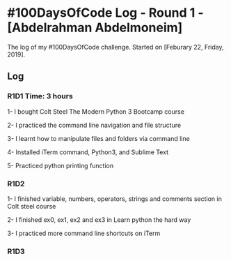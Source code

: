 # #100DaysOfCode Log - Round 1 - [Abdelrahman Abdelmoneim]

The log of my #100DaysOfCode challenge. Started on [Feburary 22, Friday, 2019].

## Log

### R1D1 Time: 3 hours
1- I bought Colt Steel The Modern Python 3 Bootcamp course

2- I practiced the command line navigation and file structure

3- I learnt how to manipulate files and folders via command line

4- Installed iTerm command, Python3, and Sublime Text

5- Practiced python printing function 
### R1D2

1- I finished variable, numbers, operators, strings and comments section in Colt steel course

2- I finished ex0, ex1, ex2 and ex3 in Learn python the hard way

3- I practiced more command line shortcuts on iTerm

### R1D3


